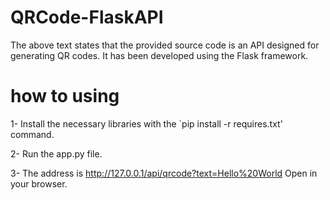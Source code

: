 # QRCode-FlaskAPI
The above text states that the provided source code is an API designed for generating QR codes. It has been developed using the Flask framework.

# how to using
1- Install the necessary libraries with the `pip install -r requires.txt' command.

2- Run the app.py file.

3- The address is http://127.0.0.1/api/qrcode?text=Hello%20World Open in your browser.
